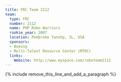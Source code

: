 ```yaml
---
title: FRC Team 2112
team:
  type: FRC
  number: 2112
  name: PHP Robo Warriors
  rookie_year: 2007
  location: Pembroke Twnshp, IL, USA
  sponsors:
  - Boeing
  - Multi-Talent Resource Center (MTRC)
  links:
    Website: http://www.myspace.com/roboteam2112
---
```


{% include remove_this_line_and_add_a_paragraph %}